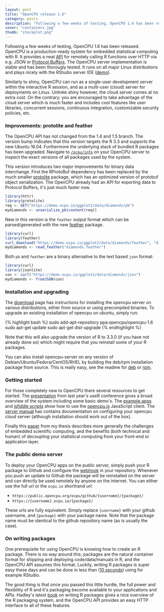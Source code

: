 ```yaml
---
layout: post
title: "OpenCPU release 1.6"
category: posts
description: "Following a few weeks of testing, OpenCPU 1.6 has been released. The version bump indicates that this version targets the R 3.3 and supports the new Ubuntu 16.04. The two major improvements in this version both improve binary data interchange via the protocol buffers or feather format."
cover: "containers.jpg"
thumb: "stockplot.png"
---
```


Following a few weeks of testing, OpenCPU 1.6 has been released. OpenCPU is a production-ready system for embedded statistical computing with R. It provides a neat [API](https://www.opencpu.org/api.html) for remotely calling R functions over HTTP via e.g. JSON or [Protocol Buffers](https://gist.github.com/jeroenooms/1984c784a6eff71f508f). The OpenCPU server implementation is stable and has been thorougly tested. It runs on all major Linux distributions and plays nicely with the RStudio server IDE ([demo](https://youtu.be/kAfVWxiZ-Cc?t=847)). 

Similarly to shiny, OpenCPU can run as a single-user development server within the interactive R session, and as a multi-user (cloud) server for deployments on Linux. Unlinke shiny however, the cloud server comes at no extra cost. On the contrary: you are encouraged to take advantage of the cloud server which is much faster and includes cool features like user libraries, concurrent sessions, continuous integration, customizable security policies, etc. 

### Improvements: protolite and feather

The OpenCPU API has not changed from the 1.4 and 1.5 branch. The version bump indicates that this version targets the R 3.3 and supports the new Ubuntu 16.04. Furthermore the underlying stack of bundled R packages has been upgraded. Navigate to [`/ocpu/info`](https://public.opencpu.org/ocpu/info) on your OpenCPU server to inspect the exact versions of all packages used by the system. 

This version introduces two major improvements for binary data interchange. First the RProtoBuf dependency has been replaced by the much smaller [protolite](https://cran.r-project.org/web/packages/protolite/index.html) package, which has an optimized version of protobuf object serialization. The OpenCPU already had an API for exporting data to Protocol Buffers, it's just much faster now.


```r
library(httr)
library(protolite)
req <- GET("https://demo.ocpu.io/ggplot2/data/diamonds/pb")
mydiamonds <- unserialize_pb(content(req))
```

New in this version is the `feather` output format which can be parsed/generated with the new [feather](https://cran.r-project.org/web/packages/feather/index.html) package.


```r
library(curl)
library(feather)
curl_download("https://demo.ocpu.io/ggplot2/data/diamonds/feather", "diamonds.feather")
mydiamonds <- read_feather("diamonds.feather")
```

Both `pb` and `feather` are a binary alternative to the text based `json` format:

```r
library(curl)
library(jsonlite)
con <- curl("https://demo.ocpu.io/ggplot2/data/diamonds/json")
mydiamonds <- fromJSON(con)
```


### Installation and upgrading

The [download](https://www.opencpu.org/download.html) page has instructions for installing the opencpu server on various distributions, either from source or using precompiled binaries. To upgrade an existing installation of opencpu on ubuntu, simply run:

{% highlight bash %}
sudo add-apt-repository ppa:opencpu/opencpu-1.6
sudo apt-get update
sudo apt-get dist-upgrade
{% endhighlight %} 

Note that this will also upgrade the version of R to 3.3.0 (if you have not already done so) which might require that you reinstall some of your R packages.

You can also install opencpu-server on any version of Debian/Ubuntu/Fedora/CentOS/RHEL by building the deb/rpm installation package from source. This is really easy, see the readme for [deb](https://github.com/jeroenooms/opencpu-server/tree/master/debian#readme) or [rpm](https://github.com/jeroenooms/opencpu-server/tree/master/rpm#readme).

### Getting started

For those completely new to OpenCPU there several resources to get started. The [presentation](https://youtu.be/kAfVWxiZ-Cc) from last year's useR conference gives a broad overview of the system including some basic demo's. The [example apps](https://www.opencpu.org/apps.html) and [jsfiddle scripts](http://jsfiddle.net/user/opencpu/fiddles/) show how to use the [opencpu.js](https://www.opencpu.org/jslib.html) JavaScript client. The [server manual](https://opencpu.github.io/server-manual/opencpu-server.pdf) has contains documentation on configuring your opencpu cloud server (although installation should work out of the box). 

Finally this [paper](http://arxiv.org/abs/1406.4806) from my thesis describes more generally the challenges of embedded scientific computing, and the benefits (both technical and human) of decoupling your statistical computing from your front-end or application layer. 

### The public demo server

To deploy your OpenCPU apps on the public server, simply push your R package to Github and configure the [webhook](https://www.opencpu.org/api.html#api-ci) in your repository. Whenever you push an update to Github the package will be reinstalled on the server and can directly be used remotely by anyone on the internet. You can either use the full url or the `ocpu.io` shorthand url:

 - `https://public.opencpu.org/ocpu/github/{username}/{package}/`
 - `https://{username}.ocpu.io/{package}/`

These urls are fully equivalent. Simply replace `{username}` with your github username, and `{package}` with your package name. Note that the package name must be identical to the github repository name (as is usually the case).

### On writing packages 

One prerequisite for using OpenCPU is knowing how to create an R package. There is no way around this; packages are the natural container format for shipping and deploying code/data/manuals in R, and the OpenCPU API assumes this format. Luckily, writing R packages is super easy these days and can be done in less than ([10 seconds](https://youtu.be/kAfVWxiZ-Cc?t=847)) using for example RStudio. 

The good thing is that once you passed this little hurdle, the full power and flexibility of R and it's packaging become available to your applications and APIs. Hadley's latest [book](http://r-pkgs.had.co.nz/) on writing R packages gives a nice overview of the R packaging system, and the OpenCPU API provides an easy HTTP interface to all of these features. 
